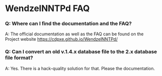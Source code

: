 WendzelNNTPd FAQ
================

### Q: Where can I find the documentation and the FAQ?

A: The official documentation as well as the FAQ can be found on the
   Project website https://cdpxe.github.io/WendzelNNTPd/

### Q: Can I convert an old v.1.4.x database file to the 2.x database file format?

A: Yes. There is a hack-quality solution for that. Please the documentation.
